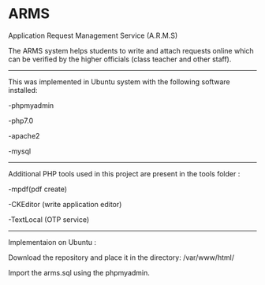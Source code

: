 # ARMS
Application Request Management Service (A.R.M.S)

The ARMS system helps students to write and attach requests online which can be verified by the higher officials 
(class teacher and other staff).

-------------------

This was implemented in Ubuntu system with the following software installed:

-phpmyadmin

-php7.0

-apache2

-mysql

-------------------------------

Additional PHP tools used in this project are present in the tools folder :

-mpdf(pdf create)

-CKEditor (write application editor)

-TextLocal (OTP service)

---------------------------------
Implementaion on Ubuntu :

Download the repository and place it in the directory: /var/www/html/

Import the arms.sql using the phpmyadmin.
